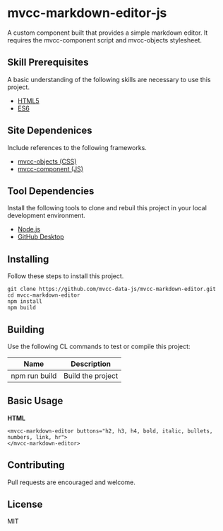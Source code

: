# mvcc-markdown-editor-js

A custom component built that provides a simple markdown editor. It requires the mvcc-component script and mvcc-objects stylesheet.

## Skill Prerequisites

A basic understanding of the following skills are necessary to use this project.

* [HTML5](https://developer.mozilla.org/en-US/docs/Web/HTML)
* [ES6](https://developer.mozilla.org/en-US/docs/Web/JavaScript)

## Site Dependenices

Include references to the following frameworks.  

* [mvcc-objects (CSS)](https://cdn.jsdelivr.net/gh/mvccdev/mvcc-objects-css@main/dist/mvcc.css)
* [mvcc-component (JS)](https://cdn.jsdelivr.net/gh/mvccdev/mvcc-component-js@main/dist/mvcc-component.min.js)

## Tool Dependencies

Install the following tools to clone and rebuil this project in your local development environment.

* [Node.js](https://nodejs.org/)
* [GitHub Desktop](https://desktop.github.com/)

## Installing

Follow these steps to install this project.

	git clone https://github.com/mvcc-data-js/mvcc-markdown-editor.git
	cd mvcc-markdown-editor
	npm install
	npm build

## Building

Use the following CL commands to test or compile this project:

| Name          | Description                                          |
| ------------- | ---------------------------------------------------- |
| npm run build | Build the project                                    |

## Basic Usage

**HTML**

	<mvcc-markdown-editor buttons="h2, h3, h4, bold, italic, bullets, numbers, link, hr">
	</mvcc-markdown-editor>

## Contributing

Pull requests are encouraged and welcome.

## License

MIT
